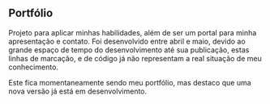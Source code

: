 ## Portfólio

<p>Projeto para aplicar minhas habilidades, além de ser um portal para minha apresentação e contato. Foi desenvolvido entre abril e maio, devido ao grande espaço de tempo do desenvolvimento até sua publicação, estas linhas de marcação, e de código já não representam a real
situação de meu conhecimento.</p>
<p>Este fica momentaneamente sendo meu portfólio, mas destaco que uma nova versão já está em desenvolvimento.</p>
